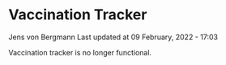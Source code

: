 Vaccination Tracker
================
Jens von Bergmann
Last updated at 09 February, 2022 - 17:03

Vaccination tracker is no longer functional.
